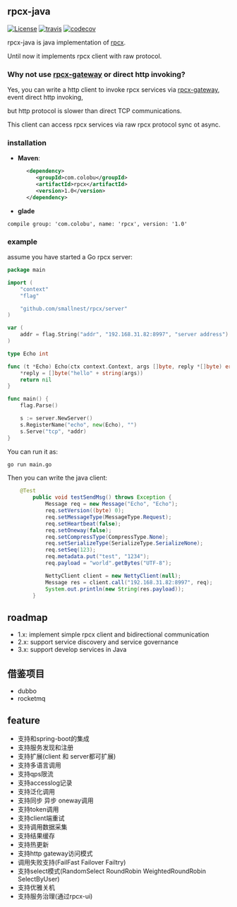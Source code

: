## rpcx-java

[![License](https://img.shields.io/:license-apache%202-blue.svg)](https://opensource.org/licenses/Apache-2.0)  [![travis](https://travis-ci.org/smallnest/rpcx-java.svg?branch=master)](https://travis-ci.org/smallnest/rpcx-java) [![codecov](https://codecov.io/gh/smallnest/rpcx-java/branch/master/graph/badge.svg)](https://codecov.io/gh/smallnest/rpcx-java)


rpcx-java is java implementation of [rpcx](https://github.com/smallnest/rpcx).

Until now it implements rpcx client with raw protocol.


### Why not use [rpcx-gateway](https://github.com/rpcx-ecosystem/rpcx-gateway) or direct http invoking?

Yes, you can write a http client to invoke rpcx services via [rpcx-gateway](https://github.com/rpcx-ecosystem/rpcx-gateway), event direct http invoking,

but http protocol is slower than direct TCP communications.

This client can access rpcx services via raw rpcx protocol sync ot async.

### installation

- **Maven**:
```xml
      <dependency>
         <groupId>com.colobu</groupId>
         <artifactId>rpcx</artifactId>
         <version>1.0</version>
      </dependency>
```

- **glade**
```
compile group: 'com.colobu', name: 'rpcx', version: '1.0'
```

### example
assume you have started a Go rpcx server:
```go
package main

import (
	"context"
	"flag"

	"github.com/smallnest/rpcx/server"
)

var (
	addr = flag.String("addr", "192.168.31.82:8997", "server address")
)

type Echo int

func (t *Echo) Echo(ctx context.Context, args []byte, reply *[]byte) error {
	*reply = []byte("hello" + string(args))
	return nil
}

func main() {
	flag.Parse()

	s := server.NewServer()
	s.RegisterName("echo", new(Echo), "")
	s.Serve("tcp", *addr)
}

```

You can run it as:
```sh
go run main.go
```

Then you can write the java client:

```java
    @Test
        public void testSendMsg() throws Exception {
            Message req = new Message("Echo", "Echo");
            req.setVersion((byte) 0);
            req.setMessageType(MessageType.Request);
            req.setHeartbeat(false);
            req.setOneway(false);
            req.setCompressType(CompressType.None);
            req.setSerializeType(SerializeType.SerializeNone);
            req.setSeq(123);
            req.metadata.put("test", "1234");
            req.payload = "world".getBytes("UTF-8");

            NettyClient client = new NettyClient(null);
            Message res = client.call("192.168.31.82:8997", req);
            System.out.println(new String(res.payload));
        }
```


## roadmap

- 1.x: implement simple rpcx client and bidirectional communication
- 2.x: support service discovery and service governance
- 3.x: support develop services in Java


## 借鉴项目
- dubbo
- rocketmq

## feature
- 支持和spring-boot的集成
- 支持服务发现和注册
- 支持扩展(client 和 server都可扩展)
- 支持多语言调用
- 支持qps限流
- 支持accesslog记录
- 支持泛化调用
- 支持同步 异步 oneway调用
- 支持token调用
- 支持client端重试
- 支持调用数据采集
- 支持结果缓存
- 支持热更新
- 支持http gateway访问模式
- 调用失败支持(FailFast Failover Failtry)
- 支持select模式(RandomSelect RoundRobin WeightedRoundRobin SelectByUser)
- 支持优雅关机
- 支持服务治理(通过rpcx-ui)

